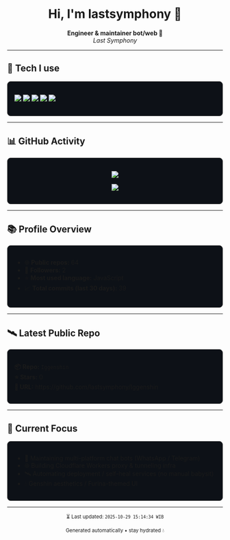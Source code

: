 <h1 align="center">Hi, I'm lastsymphony 👋</h1>

<p align="center">
  <b>Engineer & maintainer bot/web 🌌</b><br/>
  <i>Last Symphony</i>
</p>

---

<h2>🔗 Tech I use</h2>
<div style="border:1px solid #3a3a3a; border-radius:8px; padding:16px; background:#0d1117;">
  <p align="left">
  <img src="https://img.shields.io/badge/Node.js-000?style=for-the-badge&logo=node.js&logoColor=00ff00" />
  <img src="https://img.shields.io/badge/JavaScript-000?style=for-the-badge&logo=javascript&logoColor=ffdf00" />
  <img src="https://img.shields.io/badge/Python-000?style=for-the-badge&logo=python&logoColor=00a3e8" />
  <img src="https://img.shields.io/badge/Cloudflare%20Workers-000?style=for-the-badge&logo=cloudflare" />
  <img src="https://img.shields.io/badge/WhatsApp%20Bot-000?style=for-the-badge&logo=whatsapp&logoColor=25D366" />
</p>
</div>

---

<h2>📊 GitHub Activity</h2>
<div style="border:1px solid #3a3a3a; border-radius:8px; padding:16px; background:#0d1117;">
  <p align="center">
    <img src="https://github-readme-streak-stats.herokuapp.com?user=lastsymphony&theme=transparent" />
  </p>

  <p align="center">
    <img src="https://github-readme-stats.vercel.app/api/top-langs/?username=lastsymphony&layout=compact&theme=transparent" />
  </p>
</div>

---

<h2>📚 Profile Overview</h2>
<div style="border:1px solid #3a3a3a; border-radius:8px; padding:16px; background:#0d1117;">
  <ul>
    <li>🌐 <b>Public repos:</b> 64</li>
    <li>👥 <b>Followers:</b> 2</li>
    <li>⭐ <b>Most used language:</b> JavaScript</li>
    <li>📈 <b>Total commits (last 30 days):</b> 39</li>
  </ul>
</div>

---

<h2>🛰 Latest Public Repo</h2>
<div style="border:1px solid #3a3a3a; border-radius:8px; padding:16px; background:#0d1117;">
  <p>
    <b>📦 Repo:</b> <code>Iggenshin</code><br/>
    <b>⭐ Stars:</b> 0<br/>
    <b>🔗 URL:</b> https://github.com/lastsymphony/Iggenshin
  </p>
</div>

---

<h2>🚀 Current Focus</h2>
<div style="border:1px solid #3a3a3a; border-radius:8px; padding:16px; background:#0d1117;">
  <ul>
    <li>🤖 Maintaining multi-platform chat bots (WhatsApp / Telegram)</li>
    <li>🌐 Building Cloudflare Workers proxy & tunneling infra</li>
    <li>🛰 Automating deployment / self-heal services (no manual babysit)</li>
    <li>💧 Genshin aesthetics / Furina-themed UI</li>
  </ul>
</div>

---

<p align="center">
  <sub>⏳ Last updated: <code>2025-10-29 15:14:34 WIB</code></sub>
</p>

<p align="center">
  <sub>Generated automatically • stay hydrated 💧</sub>
</p>
